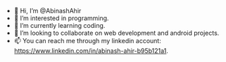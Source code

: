 - 👋 Hi, I’m @AbinashAhir
- 👀 I’m interested in programming.
- 🌱 I’m currently learning coding.
- 💞️ I’m looking to collaborate on web development and android projects.
- 📫 You can reach me through my linkedin account: https://www.linkedin.com/in/abinash-ahir-b95b121a1.

<!---
AbinashAhir/AbinashAhir is a ✨ special ✨ repository because its `README.md` (this file) appears on your GitHub profile.
You can click the Preview link to take a look at your changes.
--->
